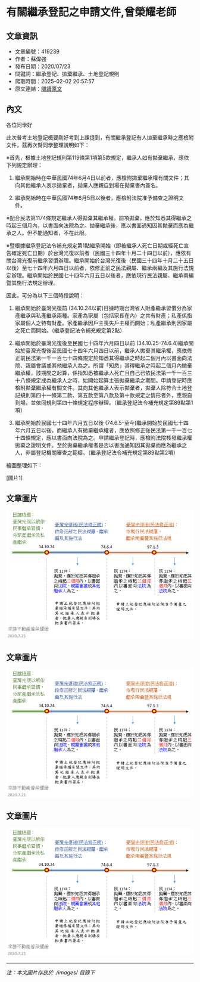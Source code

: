 # 有關繼承登記之申請文件,曾榮耀老師

## 文章資訊
- 文章編號：419239
- 作者：蘇偉強
- 發布日期：2020/07/23
- 關鍵詞：繼承登記、拋棄繼承、土地登記規則
- 爬取時間：2025-02-02 20:57:57
- 原文連結：[閱讀原文](https://real-estate.get.com.tw/Columns/detail.aspx?no=419239)

## 內文
各位同學好

此次普考土地登記概要剛好考到上課提到，有關繼承登記有人拋棄繼承時之應檢附文件，茲再次幫同學整理說明如下：

※首先，根據土地登記規則第119條第1項第5款規定，繼承人如有拋棄繼承，應依下列規定辦理：

1. 繼承開始時在中華民國74年6月4日以前者，應檢附拋棄繼承權有關文件；其向其他繼承人表示拋棄者，拋棄人應親自到場在拋棄書內簽名。

2. 繼承開始時在中華民國74年6月5日以後者，應檢附法院准予備查之證明文件。

※配合民法第1174條規定繼承人得拋棄其繼承權。前項拋棄，應於知悉其得繼承之時起三個月內，以書面向法院為之。拋棄繼承後，應以書面通知因其拋棄而應為繼承之人。但不能通知者，不在此限。

※暨根據繼承登記法令補充規定第1點繼承開始（即被繼承人死亡日期或經死亡宣告確定死亡日期）於台灣光復以前者（民國三十四年十月二十四日以前），應依有關台灣光復前繼承習慣辦理。繼承開始於台灣光復後（民國三十四年十月二十五日以後）至七十四年六月四日以前者，依修正前之民法親屬、繼承兩編及其施行法規定辦理。繼承開始於民國七十四年六月五日以後者，應依現行民法親屬、繼承兩編暨其施行法規定辦理。

因此，可分為以下三個時段說明：

1. 繼承開始於臺灣光復前 (34.10.24以前)日據時期台灣省人財產繼承習慣分為家產繼承與私產繼承兩種。家產為家屬（包括家長在內）之共有財產；私產係指家屬個人之特有財產。家產繼承因戶主喪失戶主權而開始；私產繼承則因家屬之死亡而開始。（繼承登記法令補充規定第2點）

2. 繼承開始於臺灣光復後至民國七十四年六月四日以前 (34.10.25-74.6.4)繼承開始於臺灣光復後至民國七十四年六月四日以前，繼承人拋棄其繼承權，應依修正前民法第一千一百七十四條規定於知悉其得繼承之時起二個月內以書面向法院、親屬會議或其他繼承人為之。所謂「知悉」其得繼承之時起二個月內拋棄繼承權，該期間之起算，係指知悉被繼承人死亡且自己已依民法第一千一百三十八條規定成為繼承人之時，始開始起算主張拋棄繼承之期間。申請登記時應檢附拋棄繼承權有關文件。其向其他繼承人表示拋棄者，拋棄人除符合土地登記規則第四十一條第二款、第五款至第八款及第十款規定之情形者外，應親自到場，並依同規則第四十條規定程序辦理。（繼承登記法令補充規定第89點第1項）

3. 繼承開始於民國七十四年六月五日以後 (74.6.5-至今)繼承開始於民國七十四年六月五日以後，而繼承人有拋棄繼承權者，應依照修正後民法第一千一百七十四條規定，應以書面向法院為之。申請繼承登記時，應檢附法院核發繼承權拋棄之證明文件。至於拋棄繼承權者是否以書面通知因其拋棄而應為繼承之人，非屬登記機關審查之範疇。（繼承登記法令補充規定第89點第2項）

繪圖整理如下：

[圖片1]

## 文章圖片

![圖片1](./images/419239_4244d424.png)

## 文章圖片

![圖片1](./images/419239_4244d424.png)

## 文章圖片

![圖片1](./images/419239_4244d424.png)


---
*注：本文圖片存放於 ./images/ 目錄下*
